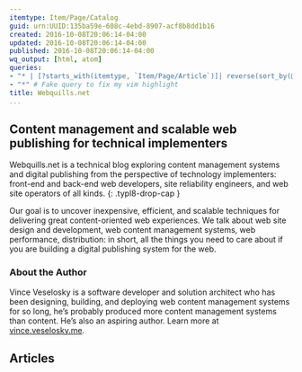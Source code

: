 ```yaml
---
itemtype: Item/Page/Catalog
guid: urn:UUID:135ba59e-608c-4ebd-8907-acf8b8dd1b16
created: 2016-10-08T20:06:14-04:00
updated: 2016-10-08T20:06:14-04:00
published: 2016-10-08T20:06:14-04:00
wq_output: [html, atom]
queries: 
- "* | [?starts_with(itemtype, `Item/Page/Article`)]| reverse(sort_by(@, &updated))"
- "*" # Fake query to fix my vim highlight
title: Webquills.net
...
```


## Content management and scalable web publishing for technical implementers

Webquills.net is a technical blog exploring content management systems and
digital publishing from the perspective of technology implementers: front-end
and back-end web developers, site reliability engineers, and web site operators
of all kinds.
{: .typl8-drop-cap }

Our goal is to uncover inexpensive, efficient, and scalable techniques for
delivering great content-oriented web experiences.  We talk about web site
design and development, web content management systems, web performance,
distribution: in short, all the things you need to care about if you are
building a digital publishing system for the web.

### About the Author

Vince Veselosky is a software developer and solution architect who has been
designing, building, and deploying web content management systems for so long,
he’s probably produced more content management systems than content. He’s also
an aspiring author. Learn more at [vince.veselosky.me][].

[vince.veselosky.me]: http://vince.veselosky.me

## Articles

